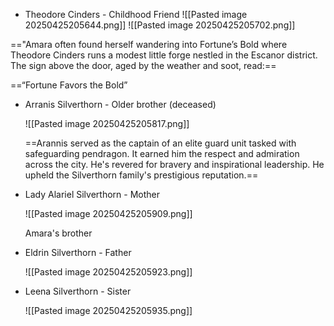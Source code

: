 - Theodore Cinders - Childhood Friend
  ![[Pasted image 20250425205644.png]]
  ![[Pasted image 20250425205702.png]]

=="Amara often found herself wandering into Fortune’s Bold where Theodore Cinders runs a modest little forge nestled in the Escanor district. The sign above the door, aged by the weather and soot, read:== 

==“Fortune Favors the Bold”



- Arranis Silverthorn - Older brother (deceased)
  
  ![[Pasted image 20250425205817.png]]
  
  ==Arannis served as the captain of an elite guard unit tasked with safeguarding pendragon. It earned him the respect and admiration across the city. He's revered for bravery and inspirational leadership. He upheld the Silverthorn family's prestigious reputation.==
  
  
  
- Lady Alariel Silverthorn - Mother
  
  ![[Pasted image 20250425205909.png]]
  
  Amara's brother
  
  
- Eldrin Silverthorn - Father

  
  ![[Pasted image 20250425205923.png]]
  
  
  
- Leena Silverthorn - Sister
  
  ![[Pasted image 20250425205935.png]]